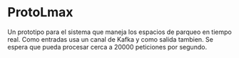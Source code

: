 # ProtoLmax
Un prototipo para el sistema que maneja los espacios de parqueo en tiempo real.
Como entradas usa un canal de Kafka y como salida tambien. Se espera que pueda procesar cerca a 20000 peticiones por segundo.
